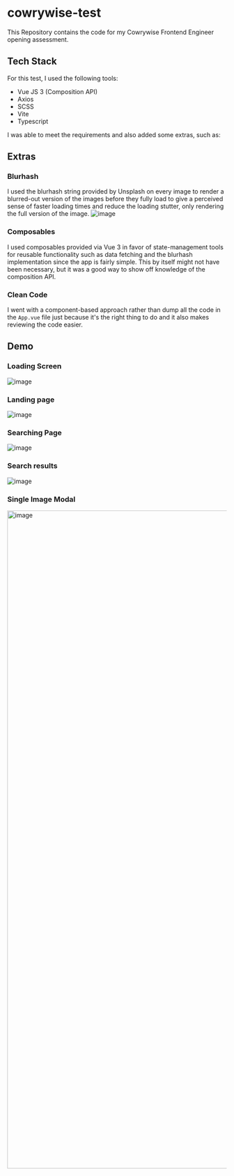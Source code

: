 # cowrywise-test

This Repository contains the code for my Cowrywise Frontend Engineer opening assessment.

## Tech Stack
For this test, I used the following tools:
- Vue JS 3 (Composition API)
- Axios
- SCSS
- Vite
- Typescript

I was able to meet the requirements and also added some extras, such as:

## Extras
### Blurhash
I used the blurhash string provided by Unsplash on every image to render a blurred-out version of the images before they fully load to give a perceived sense of faster loading times and reduce the loading stutter, only rendering the full version of the image.
![image](https://github.com/user-attachments/assets/b41a689a-acad-463e-941f-580df4b8826a)

### Composables
I used composables provided via Vue 3 in favor of state-management tools for reusable functionality such as data fetching and the blurhash implementation since the app is fairly simple. This by itself might not have been necessary, but it was a good way to show off knowledge of the composition API.

### Clean Code
I went with a component-based approach rather than dump all the code in the `App.vue` file just because it's the right thing to do and it also makes reviewing the code easier.

## Demo
### Loading Screen
![image](https://github.com/user-attachments/assets/03f958fc-0706-42d6-b15a-49a129795db4)

### Landing page
![image](https://github.com/user-attachments/assets/f3169540-31b8-4275-9d10-796cacb833de)

### Searching Page
![image](https://github.com/user-attachments/assets/baa4ab87-ee56-498f-899d-5ac6427d66f7)

### Search results
![image](https://github.com/user-attachments/assets/bdcfa02a-e87f-4b38-ace8-bf925685b840)

### Single Image Modal
<img width="1512" alt="image" src="https://github.com/user-attachments/assets/2b9f0ad7-3d5a-453b-9297-0ef3401ecc9f">

